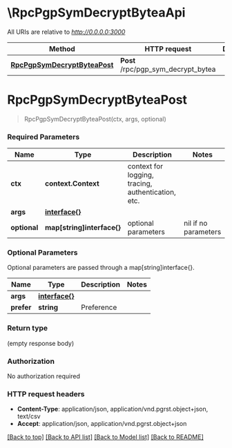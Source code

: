 # \RpcPgpSymDecryptByteaApi

All URIs are relative to *http://0.0.0.0:3000*

Method | HTTP request | Description
------------- | ------------- | -------------
[**RpcPgpSymDecryptByteaPost**](RpcPgpSymDecryptByteaApi.md#RpcPgpSymDecryptByteaPost) | **Post** /rpc/pgp_sym_decrypt_bytea | 


# **RpcPgpSymDecryptByteaPost**
> RpcPgpSymDecryptByteaPost(ctx, args, optional)


### Required Parameters

Name | Type | Description  | Notes
------------- | ------------- | ------------- | -------------
 **ctx** | **context.Context** | context for logging, tracing, authentication, etc.
  **args** | [**interface{}**](interface{}.md)|  | 
 **optional** | **map[string]interface{}** | optional parameters | nil if no parameters

### Optional Parameters
Optional parameters are passed through a map[string]interface{}.

Name | Type | Description  | Notes
------------- | ------------- | ------------- | -------------
 **args** | [**interface{}**](interface{}.md)|  | 
 **prefer** | **string**| Preference | 

### Return type

 (empty response body)

### Authorization

No authorization required

### HTTP request headers

 - **Content-Type**: application/json, application/vnd.pgrst.object+json, text/csv
 - **Accept**: application/json, application/vnd.pgrst.object+json

[[Back to top]](#) [[Back to API list]](../README.md#documentation-for-api-endpoints) [[Back to Model list]](../README.md#documentation-for-models) [[Back to README]](../README.md)

